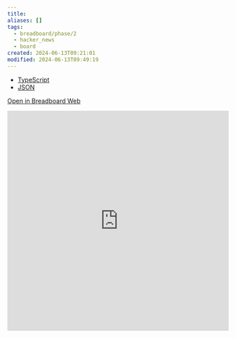 ```yaml
---
title:
aliases: []
tags:
  - breadboard/phase/2
  - hacker_news
  - board
created: 2024-06-13T09:21:01
modified: 2024-06-13T09:49:19
---
```


- [TypeScript](https://github.com/breadboard-ai/breadboard/blob/main/packages/example-boards/src/boards/hacker-news-firebase-story-from-id.ts)
- [JSON](https://github.com/breadboard-ai/breadboard/blob/main/packages/visual-editor/public/example-boards/hacker-news-firebase-story-from-id.json)

[Open in Breadboard Web](https://breadboard-ai.web.app/?board=https://raw.githubusercontent.com/breadboard-ai/breadboard/main/packages/breadboard-web/public/graphs/hacker-news-algolia-story-from-id.json)

<iframe src="https://breadboard-ai.web.app/?board=https://raw.githubusercontent.com/breadboard-ai/breadboard/main/packages/breadboard-web/public/graphs/hacker-news-algolia-story-from-id.json&embed" style="width: 100%; height: 500px; border: 0;"></iframe>
